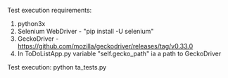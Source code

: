 Test execution requirements:
1. python3x
2. Selenium WebDriver - "pip install -U selenium"
3. GeckoDriver - https://github.com/mozilla/geckodriver/releases/tag/v0.33.0
4. In ToDoListApp.py variable "self.gecko_path" ia a path to GeckoDriver

Test execution:
python ta_tests.py
